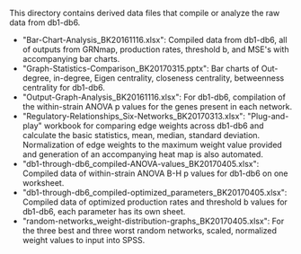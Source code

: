 This directory contains derived data files that compile or analyze the raw data from db1-db6.

* "Bar-Chart-Analysis_BK20161116.xlsx": Compiled data from db1-db6, all of outputs from GRNmap, production rates, threshold b, and MSE's with accompanying bar charts.
* "Graph-Statistics-Comparison_BK20170315.pptx": Bar charts of Out-degree, in-degree, Eigen centrality, closeness centrality, betweenness centrality for db1-db6.
* "Output-Graph-Analysis_BK20161116.xlsx": For db1-db6, compilation of the within-strain ANOVA p values for the genes present in each network.
* "Regulatory-Relationships_Six-Networks_BK20170313.xlsx": "Plug-and-play" workbook for comparing edge weights across db1-db6 and calculate the basic statistics, mean, median, standard deviation. Normalization of edge weights to the maximum weight value provided and generation of an accompanying heat map is also automated.
* "db1-through-db6_compiled-ANOVA-values_BK20170405.xlsx": Compiled data of within-strain ANOVA B-H p values for db1-db6 on one worksheet.
* "db1-through-db6_compiled-optimized_parameters_BK20170405.xlsx": Compiled data of optimized production rates and threshold b values for db1-db6, each parameter has its own sheet.
* "random-networks_weight-distribution-graphs_BK20170405.xlsx": For the three best and three worst random networks, scaled, normalized weight values to input into SPSS.
